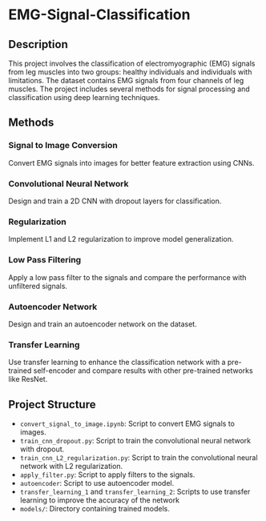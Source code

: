 # EMG-Signal-Classification


## Description
This project involves the classification of electromyographic (EMG) signals from leg muscles into two groups: healthy individuals and individuals with limitations. The dataset contains EMG signals from four channels of leg muscles. The project includes several methods for signal processing and classification using deep learning techniques.

## Methods
### Signal to Image Conversion
Convert EMG signals into images for better feature extraction using CNNs.
### Convolutional Neural Network
Design and train a 2D CNN with dropout layers for classification.
### Regularization
Implement L1 and L2 regularization to improve model generalization.
### Low Pass Filtering
Apply a low pass filter to the signals and compare the performance with unfiltered signals.
### Autoencoder Network
Design and train an autoencoder network on the dataset.
### Transfer Learning
Use transfer learning to enhance the classification network with a pre-trained self-encoder and compare results with other pre-trained networks like ResNet.

## Project Structure
- `convert_signal_to_image.ipynb`: Script to convert EMG signals to images.
- `train_cnn_dropout.py`: Script to train the convolutional neural network with dropout.
- `train_cnn_L2_regularization.py`: Script to train the convolutional neural network with L2 regularization.
- `apply_filter.py`: Script to apply filters to the signals.
- `autoencoder`: Script to use autoencoder model.
- `transfer_learning_1` and `transfer_learning_2`: Scripts to use transfer learning to improve the accuracy of the network
- `models/`: Directory containing trained models.


